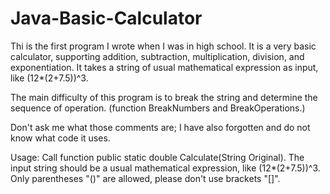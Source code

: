 # Java-Basic-Calculator
Thi is the first program I wrote when I was in high school. It is a very basic calculator, supporting addition, subtraction, multiplication, division, and exponentiation. It takes a string of usual mathematical expression as input, like (12*(2+7.5))^3. 

The main difficulty of this program is to break the string and determine the sequence of operation. (function BreakNumbers and BreakOperations.)

Don't ask me what those comments are; I have also forgotten and do not know what code it uses.

Usage: Call function public static double Calculate(String Original). The input string should be a usual mathematical expression, like (12*(2+7.5))^3. Only parentheses "()" are allowed, please don't use brackets "[]".
